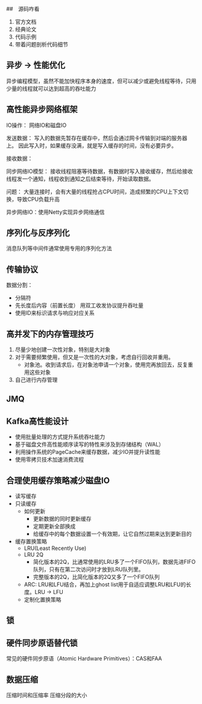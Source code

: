 ##　源码咋看
1. 官方文档
2. 经典论文
3. 代码示例
4. 带着问题剖析代码细节

## 异步 -> 性能优化

异步编程模型，虽然不能加快程序本身的速度，但可以减少或避免线程等待，只用少量的线程就可以达到超高的吞吐能力

## 高性能异步网络框架
IO操作： 网络IO和磁盘IO

发送数据： 写入的数据先暂存在缓存中，然后会通过网卡传输到对端的服务器上。
因此写入时，如果缓存没满，就是写入缓存的时间，没有必要异步。

接收数据： 

同步网络IO模型： 接收线程阻塞等待数据，有数据时写入接收缓存，然后给接收线程发一个通知，线程收到通知之后结束等待，开始读取数据。

问题： 大量连接时，会有大量的线程抢占CPU时间，造成频繁的CPU上下文切换，导致CPU负载升高

异步网络IO：使用Netty实现异步网络通信

## 序列化与反序列化
消息队列等中间件通常使用专用的序列化方法
## 传输协议
数据分割：
- 分隔符
- 先长度后内容（前置长度）
用双工收发协议提升吞吐量
- 使用ID来标识请求与响应对应关系

## 高并发下的内存管理技巧
1. 尽量少地创建一次性对象，特别是大对象
2. 对于需要频繁使用，但又是一次性的大对象，考虑自行回收并重用。
    - 对象池。收到请求后，在对象池申请一个对象，使用完再放回去，反复重用这些对象
3. 自己进行内存管理

## JMQ

## Kafka高性能设计
- 使用批量处理的方式提升系统吞吐能力
- 基于磁盘文件高性能顺序读写的特性来涉及到存储结构（WAL）
- 利用操作系统的PageCache来缓存数据，减少IO并提升读性能
- 使用零拷贝技术加速消费流程

## 合理使用缓存策略减少磁盘IO

- 读写缓存
- 只读缓存
    - 如何更新
        - 更新数据的同时更新缓存
        - 定期更新全部换成
        - 给缓存中的每个数据设置一个有效期，让它自然过期来达到更新目的
- 缓存置换策略 
    - LRU(Least Recently Use)
    - LRU 2Q
        - 简化版本的2Q，比通常使用的LRU多了一个FIFO队列，数据先进FIFO队列，只有在第二次访问时才放到LRU队列里。
        - 完整版本的2Q，比简化版本的2Q又多了一个FIFO队列
    - ARC: LRU和LFU结合，再加上ghost list用于自适应调整LRU和LFU的长度。LRU -> LFU 
    - 定制化置换策略


## 锁


## 硬件同步原语替代锁

常见的硬件同步原语（Atomic Hardware Primitives）：CAS和FAA

## 数据压缩
压缩时间和压缩率
压缩分段的大小

